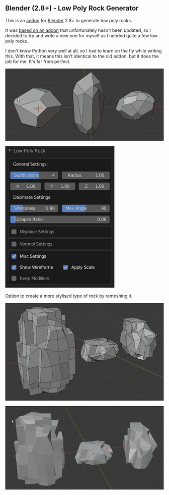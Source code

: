 ## Blender (2.8+) - Low Poly Rock Generator

This is an [addon](https://docs.blender.org/manual/en/latest/editors/preferences/addons.html) for [Blender](https://www.blender.org/) 2.8+ to generate low poly rocks.  

It was [based on an addon](https://github.com/Bombaba/BlenderPythonScripts/blob/master/add_mesh_lowpoly_rock.py) that unfortunately hasn't been updated, so I decided to try and write a new one for myself as I needed quite a few low poly rocks. 

I don't know Python very well at all, so I had to learn on the fly while writing this.  With that, it means this isn't identical to the old addon, but it does the job for me.  It's far from perfect.

![](/images/rocks.png)

![](/images/settings.png)

Option to create a more stylised type of rock by remeshing it.

![](/images/remesh_1.png)

![](/images/remesh_2.png)